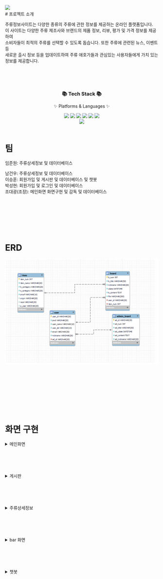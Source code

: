 <img src="https://capsule-render.vercel.app/api?type=waving&color=auto&height=200&section=header&text=JOONWONIM&fontSize=90" />
<br>
# 프로젝트 소개



주류정보사이트는 다양한 종류의 주류에 관한 정보를 제공하는 온라인 플랫폼입니다.<br>
이 사이트는 다양한 주류 제조사와 브랜드의 제품 정보, 리뷰, 평가 및 가격 정보를 제공하여<br>
소비자들이 최적의 주류를 선택할 수 있도록 돕습니다. 또한 주류에 관련된 뉴스, 이벤트 등<br>
새로운 출시 정보 등을 업데이트하여 주류 애호가들과 관심있는 사용자들에게 가치 있는 정보를 제공합니다.<br>

<br>
<br>
<br>
<div align=center>
	<h3>📚 Tech Stack 📚</h3>
	<p>✨ Platforms & Languages ✨</p>
</div>
<div align="center">
	<img src="https://img.shields.io/badge/Java-007396?style=flat&logo=Conda-Forge&logoColor=white" />
	<img src="https://img.shields.io/badge/HTML5-E34F26?style=flat&logo=HTML5&logoColor=white" />
	<img src="https://img.shields.io/badge/CSS3-1572B6?style=flat&logo=CSS3&logoColor=white" />
	<img src="https://img.shields.io/badge/JavaScript-F7DF1E?style=flat&logo=JavaScript&logoColor=white" />
	<img src="https://img.shields.io/badge/Spring-6DB33F?style=flat&logo=Spring&logoColor=white" />
	<img src="https://img.shields.io/badge/Bootstrap-7952B3?style=flat&logo=Bootstrap&logoColor=white" />
	<br>
	<img src="https://img.shields.io/badge/MySQL-4479A1?style=flat&logo=MySQL&logoColor=white" />
	
	
	
</div>
<br>

# 팀
임준원: 주류상세정보 및 데이터베이스<br>


남건우: 주류상세정보 및 데이터베이스<br>
이승훈: 회원가입 및 게시판 및 데이터베이스 및 챗봇<br>
박성현: 회원가입 및 로그인 및 데이터베이스<br>
조대광(조장): 메인화면 화면구현 및 감독 및 데이터베이스<br>
<br>
<br>
<br>
<br>
<br>
<br>
<br>




# ERD 
  
![데이터베이스](https://raw.githubusercontent.com/geon1098/IMG_project-1/master/ERD.png)


<br>
<br>
<br>
<br>
<br>
<br>
<br>
<br>

# 화면 구현

<details>
<summary>메인화면</summary>

![메인](https://raw.githubusercontent.com/geon1098/IMG_project-1/master/1%EC%B0%A8%EB%A9%94%EC%9D%B8%ED%99%94%EB%A9%B4.png)
![검색창](https://raw.githubusercontent.com/geon1098/IMG_project-1/master/%EB%A9%94%EC%9D%B8%EA%B2%80%EC%83%89.png)
![검색리스트](https://raw.githubusercontent.com/geon1098/IMG_project-1/master/%EA%B2%80%EC%83%89%EC%83%81%EC%84%B8%ED%8E%98%EC%9D%B4%EC%A7%80.png)
</details>
<br>
<br>
<br>
<br>
<br>


<details>
<summary>게시판</summary>

![전체게시판](https://raw.githubusercontent.com/geon1098/IMG_project-1/master/%EC%A0%84%EC%B2%B4%EA%B2%8C%EC%8B%9C%ED%8C%90.png)
![와인게시판](https://raw.githubusercontent.com/geon1098/IMG_project-1/master/%EC%99%80%EC%9D%B8%EA%B2%8C%EC%8B%9C%ED%8C%90.png)
![위스키게시판](https://raw.githubusercontent.com/geon1098/IMG_project-1/master/%EC%9C%84%EC%8A%A4%ED%82%A4%EA%B2%8C%EC%8B%9C%ED%8C%90.png)
![맥주게시판](https://raw.githubusercontent.com/geon1098/IMG_project-1/master/%EB%A7%A5%EC%A3%BC%EA%B2%8C%EC%8B%9C%ED%8C%90.png)
</details>
<br>
<br>
<br>
<br>
<br>


<details>
<summary>주류상세정보</summary>

![와인종류](https://raw.githubusercontent.com/geon1098/IMG_project-1/master/%EC%99%80%EC%9D%B8%EC%83%81%EC%84%B8%EC%A0%95%EB%B3%B4.png)
![와인상세정보](https://raw.githubusercontent.com/geon1098/IMG_project-1/master/%EC%99%80%EC%9D%B8%EC%83%81%EC%84%B8%EC%A0%95%EB%B3%B4%ED%8E%98%EC%9D%B4%EC%A7%802.png)
![위스키종류](https://raw.githubusercontent.com/geon1098/IMG_project-1/master/%EC%9C%84%EC%8A%A4%ED%82%A4%EC%83%81%EC%84%B8%EC%A0%95%EB%B3%B4.png)
![위스키상세정보](https://raw.githubusercontent.com/geon1098/IMG_project-1/master/%EC%99%80%EC%9D%B8%EC%83%81%EC%84%B8%EC%A0%95%EB%B3%B4%ED%8E%98%EC%9D%B4%EC%A7%80.png)
![맥주종류](https://raw.githubusercontent.com/geon1098/IMG_project-1/master/%EB%A7%A5%EC%A3%BC%EC%83%81%EC%84%B8%EC%A0%95%EB%B3%B4.png)
![맥주상세정보](https://raw.githubusercontent.com/geon1098/IMG_project-1/master/%EB%A7%A5%EC%A3%BC%EC%83%81%EC%84%B8%EC%A0%95%EB%B3%B4%ED%8E%98%EC%9D%B4%EC%A7%80.png)
</details>
<br>
<br>
<br>
<br>
<br>

 
<details>
<summary>bar 화면</summary>

![바화면](https://raw.githubusercontent.com/geon1098/IMG_project-1/master/SNS%EB%93%A4%EC%96%B4%EA%B0%80%EA%B8%B0%ED%8E%98%EC%9D%B4%EC%A7%80.png)
![SNS링크](https://raw.githubusercontent.com/geon1098/IMG_project-1/master/%EC%9C%A0%EB%AA%85%ED%95%9C%20%EB%B0%94%20%ED%8E%98%EC%9D%B4%EC%A7%80.png)
</details>
<br>
<br>
<br>
<br>
<br>


<details>
<summary>챗봇</summary>

![채팅화면](https://raw.githubusercontent.com/geon1098/IMG_project-1/master/%EC%B1%97%EB%B4%87%20.png)
</details>



